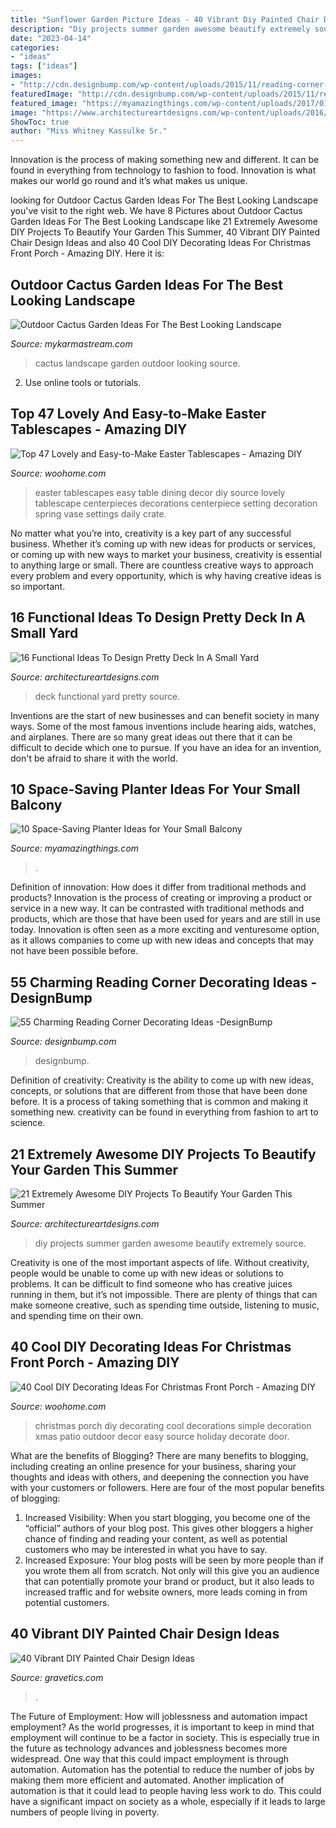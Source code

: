 ```yaml
---
title: "Sunflower Garden Picture Ideas - 40 Vibrant Diy Painted Chair Design Ideas"
description: "Diy projects summer garden awesome beautify extremely source"
date: "2023-04-14"
categories:
- "ideas"
tags: ["ideas"]
images:
- "http://cdn.designbump.com/wp-content/uploads/2015/11/reading-corner-nook16.jpg"
featuredImage: "http://cdn.designbump.com/wp-content/uploads/2015/11/reading-corner-nook16.jpg"
featured_image: "https://myamazingthings.com/wp-content/uploads/2017/01/idea3-1.jpg"
image: "https://www.architectureartdesigns.com/wp-content/uploads/2016/03/4-53.jpg"
ShowToc: true
author: "Miss Whitney Kassulke Sr."
---
```



Innovation is the process of making something new and different. It can be found in everything from technology to fashion to food. Innovation is what makes our world go round and it’s what makes us unique.

	

		
looking for Outdoor Cactus Garden Ideas For The Best Looking Landscape you've visit to the right web. We have 8 Pictures about Outdoor Cactus Garden Ideas For The Best Looking Landscape like 21 Extremely Awesome DIY Projects To Beautify Your Garden This Summer, 40 Vibrant DIY Painted Chair Design Ideas and also 40 Cool DIY Decorating Ideas For Christmas Front Porch - Amazing DIY. Here it is:
		
    
## Outdoor Cactus Garden Ideas For The Best Looking Landscape

<img loading=lazy src="https://mykarmastream.com/wp-content/uploads/2017/08/cactus-garden-9.jpg" onerror="this.onerror=null;this.src='https://tse4.mm.bing.net/th?id=OIP.JfxXK4EJu5kD7aKDXvW0RQHaLI&amp;pid=15.1';" alt="Outdoor Cactus Garden Ideas For The Best Looking Landscape">

_Source: mykarmastream.com_

>cactus landscape garden outdoor looking source. 

	

2. Use online tools or tutorials.

    
## Top 47 Lovely And Easy-to-Make Easter Tablescapes - Amazing DIY

<img loading=lazy src="http://www.woohome.com/wp-content/uploads/2016/02/tablescapes-for-easter-14.jpg" onerror="this.onerror=null;this.src='https://tse1.mm.bing.net/th?id=OIP.U3DlcZnoUOdEmQYzo6fUPwHaLK&amp;pid=15.1';" alt="Top 47 Lovely and Easy-to-Make Easter Tablescapes - Amazing DIY">

_Source: woohome.com_

>easter tablescapes easy table dining decor diy source lovely tablescape centerpieces decorations centerpiece setting decoration spring vase settings daily crate. 

	

No matter what you’re into, creativity is a key part of any successful business. Whether it’s coming up with new ideas for products or services, or coming up with new ways to market your business, creativity is essential to anything large or small. There are countless creative ways to approach every problem and every opportunity, which is why having creative ideas is so important.

    
## 16 Functional Ideas To Design Pretty Deck In A Small Yard

<img loading=lazy src="https://www.architectureartdesigns.com/wp-content/uploads/2016/03/4-53.jpg" onerror="this.onerror=null;this.src='https://tse3.mm.bing.net/th?id=OIP.QvcgdS1OcU7ORPTFuWE8hAAAAA&amp;pid=15.1';" alt="16 Functional Ideas To Design Pretty Deck In A Small Yard">

_Source: architectureartdesigns.com_

>deck functional yard pretty source. 

	

Inventions are the start of new businesses and can benefit society in many ways. Some of the most famous inventions include hearing aids, watches, and airplanes. There are so many great ideas out there that it can be difficult to decide which one to pursue. If you have an idea for an invention, don't be afraid to share it with the world.

    
## 10 Space-Saving Planter Ideas For Your Small Balcony

<img loading=lazy src="https://myamazingthings.com/wp-content/uploads/2017/01/idea3-1.jpg" onerror="this.onerror=null;this.src='https://tse2.mm.bing.net/th?id=OIP.V18mttBz5czfVT3KY_9nHQHaJ4&amp;pid=15.1';" alt="10 Space-Saving Planter Ideas for Your Small Balcony">

_Source: myamazingthings.com_

>. 

	

Definition of innovation: How does it differ from traditional methods and products?
Innovation is the process of creating or improving a product or service in a new way. It can be contrasted with traditional methods and products, which are those that have been used for years and are still in use today. Innovation is often seen as a more exciting and venturesome option, as it allows companies to come up with new ideas and concepts that may not have been possible before.

    
## 55 Charming Reading Corner Decorating Ideas -DesignBump

<img loading=lazy src="http://cdn.designbump.com/wp-content/uploads/2015/11/reading-corner-nook16.jpg" onerror="this.onerror=null;this.src='https://tse1.mm.bing.net/th?id=OIP.YM4eHyaZisHada0sFwrXkgHaLG&amp;pid=15.1';" alt="55 Charming Reading Corner Decorating Ideas -DesignBump">

_Source: designbump.com_

>designbump. 

	

Definition of creativity:
Creativity is the ability to come up with new ideas, concepts, or solutions that are different from those that have been done before. It is a process of taking something that is common and making it something new. creativity can be found in everything from fashion to art to science.

    
## 21 Extremely Awesome DIY Projects To Beautify Your Garden This Summer

<img loading=lazy src="https://www.architectureartdesigns.com/wp-content/uploads/2015/04/722.jpg" onerror="this.onerror=null;this.src='https://tse2.mm.bing.net/th?id=OIP.xOUu7XBET5bU8WIN3mF2KQHaLH&amp;pid=15.1';" alt="21 Extremely Awesome DIY Projects To Beautify Your Garden This Summer">

_Source: architectureartdesigns.com_

>diy projects summer garden awesome beautify extremely source. 

	

Creativity is one of the most important aspects of life. Without creativity, people would be unable to come up with new ideas or solutions to problems. It can be difficult to find someone who has creative juices running in them, but it’s not impossible. There are plenty of things that can make someone creative, such as spending time outside, listening to music, and spending time on their own.

    
## 40 Cool DIY Decorating Ideas For Christmas Front Porch - Amazing DIY

<img loading=lazy src="http://www.woohome.com/wp-content/uploads/2013/12/DIY-Christmas-Porch-Ideas-20.jpg" onerror="this.onerror=null;this.src='https://tse2.mm.bing.net/th?id=OIP.4qbaGGDFSv2v45txBQe9KwHaLq&amp;pid=15.1';" alt="40 Cool DIY Decorating Ideas For Christmas Front Porch - Amazing DIY">

_Source: woohome.com_

>christmas porch diy decorating cool decorations simple decoration xmas patio outdoor decor easy source holiday decorate door. 

	

What are the benefits of Blogging?
There are many benefits to blogging, including creating an online presence for your business, sharing your thoughts and ideas with others, and deepening the connection you have with your customers or followers. Here are four of the most popular benefits of blogging: 
1. Increased Visibility: When you start blogging, you become one of the “official” authors of your blog post. This gives other bloggers a higher chance of finding and reading your content, as well as potential customers who may be interested in what you have to say. 
2. Increased Exposure: Your blog posts will be seen by more people than if you wrote them all from scratch. Not only will this give you an audience that can potentially promote your brand or product, but it also leads to increased traffic and for website owners, more leads coming in from potential customers. 

    
## 40 Vibrant DIY Painted Chair Design Ideas

<img loading=lazy src="https://www.gravetics.com/wp-content/uploads/2017/08/Gilded-gold-painted-navy-blue-chair..jpg" onerror="this.onerror=null;this.src='https://tse4.mm.bing.net/th?id=OIP.U59lZe48XLfWxBvdVAA3rgHaJ3&amp;pid=15.1';" alt="40 Vibrant DIY Painted Chair Design Ideas">

_Source: gravetics.com_

>. 

	

The Future of Employment: How will joblessness and automation impact employment?
As the world progresses, it is important to keep in mind that employment will continue to be a factor in society. This is especially true in the future as technology advances and joblessness becomes more widespread. One way that this could impact employment is through automation. Automation has the potential to reduce the number of jobs by making them more efficient and automated. Another implication of automation is that it could lead to people having less work to do. This could have a significant impact on society as a whole, especially if it leads to large numbers of people living in poverty.

